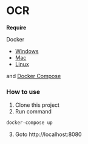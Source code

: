 # **OCR**

<!-- ## **Setup environments**

### **Prerequisites** -->

**Require**

Docker

-   [Windows](https://docs.docker.com/desktop/windows/install/)
-   [Mac](https://docs.docker.com/desktop/mac/install/)
-   [Linux](https://docs.docker.com/engine/install/)

and [Docker Compose](https://docs.docker.com/compose/install/)

### **How to use**

1. Clone this project
2. Run command

```bash
docker-compose up
```

3. Goto http://localhost:8080

 <!--### **Run project**

-   **Linux GNU & Drawin**

```bash
source ./env/bin/activate
python3 server.py
```

-   **Windows**

````powershell
Set-ExecutionPolicy -Scope CurrentUser -ExecutionPolicy Unrestricted
./env/Scripts/activate
python server.py
``` -->

